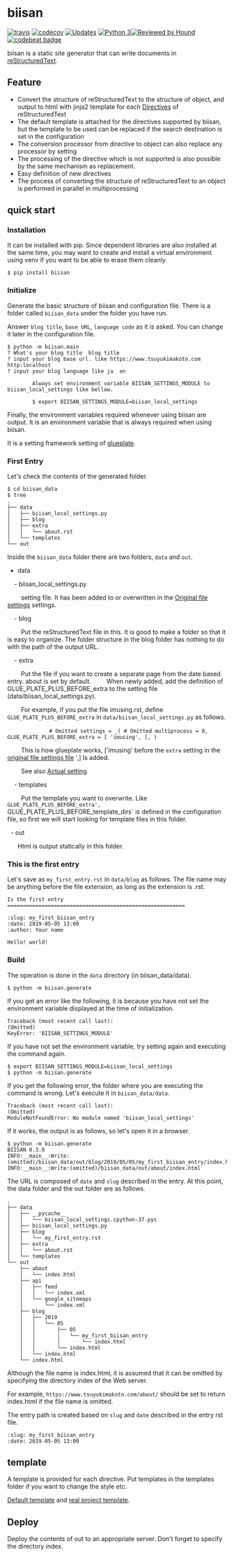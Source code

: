 # biisan

[![travis](https://travis-ci.org/tsuyukimakoto/biisan.svg?branch=master)](https://travis-ci.org/tsuyukimakoto/biisan) [![codecov](https://codecov.io/gh/tsuyukimakoto/biisan/branch/master/graph/badge.svg)](https://codecov.io/gh/tsuyukimakoto/biisan) [![Updates](https://pyup.io/repos/github/tsuyukimakoto/biisan/shield.svg)](https://pyup.io/repos/github/tsuyukimakoto/biisan/) [![Python 3](https://pyup.io/repos/github/tsuyukimakoto/biisan/python-3-shield.svg)](https://pyup.io/repos/github/tsuyukimakoto/biisan/)[![Reviewed by Hound](https://img.shields.io/badge/Reviewed_by-Hound-8E64B0.svg)](https://houndci.com)[![codebeat badge](https://codebeat.co/badges/e5a0ad5d-baab-4795-b07d-e03594b477d4)](https://codebeat.co/projects/github-com-tsuyukimakoto-biisan-master)

biisan is a static site generator that can write documents in [reStructuredText](http://docutils.sourceforge.net/rst.html).

## Feature

- Convert the structure of reStructuredText to the structure of object, and output to html with jinja2 template for each [Directives](http://docutils.sourceforge.net/docs/user/rst/cheatsheet.txt) of reStructuredText
- The default template is attached for the directives supported by biisan, but the template to be used can be replaced if the search destination is set in the configuration
- The conversion processor from directive to object can also replace any processor by setting
- The processing of the directive which is not supported is also possible by the same mechanism as replacement.
- Easy definition of new directives
- The process of converting the structure of reStructuredText to an object is performed in parallel in multiprocessing

## quick start

### Installation

It can be installed with pip. Since dependent libraries are also installed at the same time, you may want to create and install a virtual environment using venv if you want to be able to erase them cleanly.

```
$ pip install biisan
```

### Initialize

Generate the basic structure of biisan and configuration file. There is a folder called `biisan_data` under the folder you have run.

Answer `blog title`, `base URL`, `language code` as it is asked. You can change it later in the configuration file.

```
$ python -m biisan.main
? What's your blog title  blog title
? input your blog base url. like https://www.tsuyukimakoto.com  http:localhost
? input your blog language like ja  en

        Always set environment variable BIISAN_SETTINGS_MODULE to biisan_local_settings like bellow.

        $ export BIISAN_SETTINGS_MODULE=biisan_local_settings

```

Finally, the environment variables required whenever using biisan are output. It is an environment variable that is always required when using biisan.

It is a setting framework setting of [glueplate](https://pypi.org/project/glueplate/).

### First Entry

Let's check the contents of the generated folder.

```
$ cd biisan_data
$ tree
.
├── data
│   ├── biisan_local_settings.py
│   ├── blog
│   ├── extra
│   │   └── about.rst
│   └── templates
└── out
```

Inside the `biisan_data` folder there are two folders, `data` and `out`.

- data

    - biisan_local_settings.py

        setting file. It has been added to or overwritten in the [Original file settings](https://github.com/tsuyukimakoto/biisan/blob/master/biisan/biisan_settings.py) settings.

    - blog

        Put the reStructuredText file in this. It is good to make a folder so that it is easy to organize. The folder structure in the blog folder has nothing to do with the path of the output URL.

    - extra

        Put the file if you want to create a separate page from the date based entry. about is set by default.
        When newly added, add the definition of GLUE_PLATE_PLUS_BEFORE_extra to the setting file (data/biisan_local_settings.py).

        For example, if you put the file imusing.rst, define `GLUE_PLATE_PLUS_BEFORE_extra` in `data/biisan_local_settings.py` as follows.

        ```
        # Omitted
        settings = _(
            # Omitted
            multiprocess = 8,
            GLUE_PLATE_PLUS_BEFORE_extra = [
                'imusing',
            ],
        )
        ```

        This is how glueplate works, ['imusing' before the `extra` setting in the [original file settings file](https://github.com/tsuyukimakoto/biisan/blob/master/biisan/biisan_settings.py) ',] Is added.

        See also [Actual setting](https://github.com/tsuyukimakoto/tsuyukimakoto.com/blob/master/data/biisan_local_settings.py#L19).

    - templates

        Put the template you want to overwrite. Like `GLUE_PLATE_PLUS_BEFORE_extra', `GLUE_PLATE_PLUS_BEFORE_template_dirs` is defined in the configuration file, so first we will start looking for template files in this folder.

  - out

      Html is output statically in this folder.

### This is the first entry

Let's save as `my_first_entry.rst` in `data/blog` as follows. The file name may be anything before the file extension, as long as the extension is .rst.

```
Is the first entry
=========================================================

:slug: my_first_biisan_entry
:date: 2019-05-05 13:00
:author: Your name

Hello! world!
```

### Build

The operation is done in the `data` directory (in biisan_data/data).

```
$ python -m biisan.generate
```

If you get an error like the following, it is because you have not set the environment variable displayed at the time of initialization.

```
Traceback (most recent call last):
(Omitted)
KeyError: 'BIISAN_SETTINGS_MODULE'
```

If you have not set the environment variable, try setting again and executing the command again.

```
$ export BIISAN_SETTINGS_MODULE=biisan_local_settings
$ python -m biisan.generate
```

If you get the following error, the folder where you are executing the command is wrong. Let's execute it in `biisan_data/data`.

```
Traceback (most recent call last):
(Omitted)
ModuleNotFoundError: No module named 'biisan_local_settings'
```

If it works, the output is as follows, so let's open it in a browser.

```
$ python -m biisan.generate
BIISAN 0.3.0
INFO:__main__:Write:(omitted)/biisan_data/out/blog/2019/05/05/my_first_biisan_entry/index.html
INFO:__main__:Write:(omitted)/biisan_data/out/about/index.html
```

The URL is composed of `date` and `slug` described in the entry. At this point, the data folder and the out folder are as follows.

```
.
├── data
│   ├── __pycache__
│   │   └── biisan_local_settings.cpython-37.pyc
│   ├── biisan_local_settings.py
│   ├── blog
│   │   └── my_first_entry.rst
│   ├── extra
│   │   └── about.rst
│   └── templates
└── out
    ├── about
    │   └── index.html
    ├── api
    │   ├── feed
    │   │   └── index.xml
    │   └── google_sitemaps
    │       └── index.xml
    ├── blog
    │   ├── 2019
    │   │   └── 05
    │   │       ├── 05
    │   │       │   └── my_first_biisan_entry
    │   │       │       └── index.html
    │   │       └── index.html
    │   └── index.html
    └── index.html
```

Although the file name is index.html, it is assumed that it can be omitted by specifying the directory index of the Web server.

For example, `https://www.tsuyukimakoto.com/about/` should be set to return index.html if the file name is omitted.

The entry path is created based on `slug` and `date` described in the entry rst file.

```
:slug: my_first_biisan_entry
:date: 2019-05-05 13:00
```

## template

A template is provided for each directive. Put templates in the templates folder if you want to change the style etc.

[Default template](https://github.com/tsuyukimakoto/biisan/tree/master/biisan/templates) and [real project template](https://github.com/tsuyukimakoto/tsuyukimakoto.com/tree/master/data/templates).

## Deploy

Deploy the contents of out to an appropriate server. Don't forget to specify the directory index.
